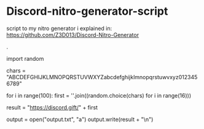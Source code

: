 # Discord-nitro-generator-script
script to my nitro generator i explained in: https://github.com/Z3D013/Discord-Nitro-Generator

.

import random

chars = "ABCDEFGHIJKLMNOPQRSTUVWXYZabcdefghijklmnopqrstuwvxyz0123456789"

for i in range(100):
  first = ''.join((random.choice(chars) for i in range(16)))

  result = "https://discord.gift/" + first
  
  output = open("output.txt", "a")
  output.write(result + "\n")
